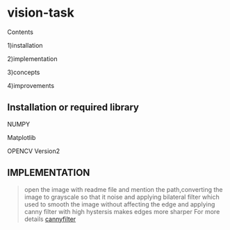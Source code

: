 # vision-task
Contents 




1)installation 



2)implementation



3)concepts 

4)improvements



## Installation or required library

NUMPY

Matplotlib

OPENCV Version2

## IMPLEMENTATION

>open the image with readme file and mention the path,converting the image to grayscale so that it noise and applying bilateral filter which used to smooth the image without affecting the edge and applying canny filter with high hystersis makes edges more sharper 
>For more details [cannyfilter](https://en.wikipedia.org/wiki/Canny_edge_detector)


